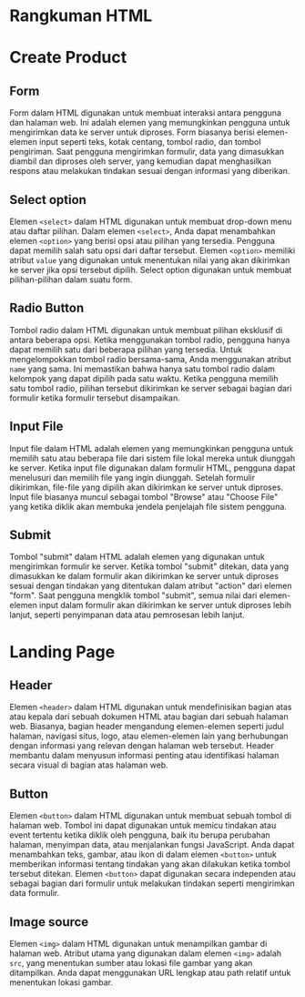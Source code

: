 # Rangkuman HTML

# Create Product

## Form
Form dalam HTML digunakan untuk membuat interaksi antara pengguna dan halaman web. Ini adalah elemen yang memungkinkan pengguna untuk mengirimkan data ke server untuk diproses. Form biasanya berisi elemen-elemen input seperti teks, kotak centang, tombol radio, dan tombol pengiriman. Saat pengguna mengirimkan formulir, data yang dimasukkan diambil dan diproses oleh server, yang kemudian dapat menghasilkan respons atau melakukan tindakan sesuai dengan informasi yang diberikan.

## Select option
Elemen `<select>` dalam HTML digunakan untuk membuat drop-down menu atau daftar pilihan. Dalam elemen `<select>`, Anda dapat menambahkan elemen `<option>` yang berisi opsi atau pilihan yang tersedia. Pengguna dapat memilih salah satu opsi dari daftar tersebut. Elemen `<option>` memiliki atribut `value` yang digunakan untuk menentukan nilai yang akan dikirimkan ke server jika opsi tersebut dipilih. Select option digunakan untuk membuat pilihan-pilihan dalam suatu form.

## Radio Button
Tombol radio dalam HTML digunakan untuk membuat pilihan eksklusif di antara beberapa opsi. Ketika menggunakan tombol radio, pengguna hanya dapat memilih satu dari beberapa pilihan yang tersedia. Untuk mengelompokkan tombol radio bersama-sama, Anda menggunakan atribut `name` yang sama. Ini memastikan bahwa hanya satu tombol radio dalam kelompok yang dapat dipilih pada satu waktu. Ketika pengguna memilih satu tombol radio, pilihan tersebut dikirimkan ke server sebagai bagian dari formulir ketika formulir tersebut disampaikan.

## Input File 
Input file dalam HTML adalah elemen yang memungkinkan pengguna untuk memilih satu atau beberapa file dari sistem file lokal mereka untuk diunggah ke server. Ketika input file digunakan dalam formulir HTML, pengguna dapat menelusuri dan memilih file yang ingin diunggah. Setelah formulir dikirimkan, file-file yang dipilih akan dikirimkan ke server untuk diproses. Input file biasanya muncul sebagai tombol "Browse" atau "Choose File" yang ketika diklik akan membuka jendela penjelajah file sistem pengguna.

## Submit
Tombol "submit" dalam HTML adalah elemen yang digunakan untuk mengirimkan formulir ke server. Ketika tombol "submit" ditekan, data yang dimasukkan ke dalam formulir akan dikirimkan ke server untuk diproses sesuai dengan tindakan yang ditentukan dalam atribut "action" dari elemen "form". Saat pengguna mengklik tombol "submit", semua nilai dari elemen-elemen input dalam formulir akan dikirimkan ke server untuk diproses lebih lanjut, seperti penyimpanan data atau pemrosesan lebih lanjut.

# Landing Page

## Header
Elemen `<header>` dalam HTML digunakan untuk mendefinisikan bagian atas atau kepala dari sebuah dokumen HTML atau bagian dari sebuah halaman web. Biasanya, bagian header mengandung elemen-elemen seperti judul halaman, navigasi situs, logo, atau elemen-elemen lain yang berhubungan dengan informasi yang relevan dengan halaman web tersebut. Header membantu dalam menyusun informasi penting atau identifikasi halaman secara visual di bagian atas halaman web.

## Button
Elemen `<button>` dalam HTML digunakan untuk membuat sebuah tombol di halaman web. Tombol ini dapat digunakan untuk memicu tindakan atau event tertentu ketika diklik oleh pengguna, baik itu berupa perubahan halaman, menyimpan data, atau menjalankan fungsi JavaScript. Anda dapat menambahkan teks, gambar, atau ikon di dalam elemen `<button>` untuk memberikan informasi tentang tindakan yang akan dilakukan ketika tombol tersebut ditekan. Elemen `<button>` dapat digunakan secara independen atau sebagai bagian dari formulir untuk melakukan tindakan seperti mengirimkan data formulir.

## Image source
Elemen `<img>` dalam HTML digunakan untuk menampilkan gambar di halaman web. Atribut utama yang digunakan dalam elemen `<img>` adalah `src`, yang menentukan sumber atau lokasi file gambar yang akan ditampilkan. Anda dapat menggunakan URL lengkap atau path relatif untuk menentukan lokasi gambar. 